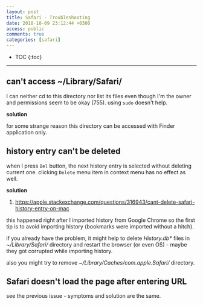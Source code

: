 ```yaml
---
layout: post
title: Safari - Troubleshooting
date: 2018-10-09 23:12:44 +0300
access: public
comments: true
categories: [safari]
---
```


<!-- more -->

* TOC
{:toc}
<hr>

can't access ~/Library/Safari/
------------------------------

I can neither cd to this directory nor list its files even though I'm the owner
and permissions seem to be okay (755). using `sudo` doesn't help.

**solution**

for some strange reason this directory can be accessed with Finder application
only.

history entry can't be deleted
------------------------------

when I press `Del` button, the next history entry is selected without deleting
current one. clicking `Delete` menu item in context menu has no effect as well.

**solution**

1. <https://apple.stackexchange.com/questions/316943/cant-delete-safari-history-entry-on-mac>

this happened right after I imported history from Google Chrome so the first
tip is to avoid importing history (bookmarks were imported without a hitch).

if you already have the problem, it might help to delete _History.db*_ files
in _~/Library/Safari/_ directory and restart the browser (or even OS) - maybe
they got corrupted while importing history.

also you might try to remove _~/Library/Caches/com.apple.Safari/_ directory.

Safari doesn't load the page after entering URL
-----------------------------------------------

see the previous issue - symptoms and solution are the same.
